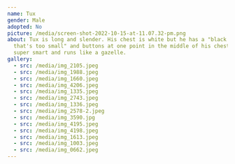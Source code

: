 ```yaml
---
name: Tux
gender: Male
adopted: No
picture: /media/screen-shot-2022-10-15-at-11.07.32-pm.png
about: Tux is long and slender. His chest is white but he has a "black jacket
  that's too small" and buttons at one point in the middle of his chest. Tux is
  super smart and runs like a gazelle.
gallery:
  - src: /media/img_2105.jpeg
  - src: /media/img_1988.jpeg
  - src: /media/img_1660.jpeg
  - src: /media/img_4206.jpeg
  - src: /media/img_1335.jpeg
  - src: /media/img_2743.jpeg
  - src: /media/img_1336.jpeg
  - src: /media/img_2578-2.jpeg
  - src: /media/img_3590.jpg
  - src: /media/img_4195.jpeg
  - src: /media/img_4198.jpeg
  - src: /media/img_1613.jpeg
  - src: /media/img_1003.jpeg
  - src: /media/img_0662.jpeg
---
```

